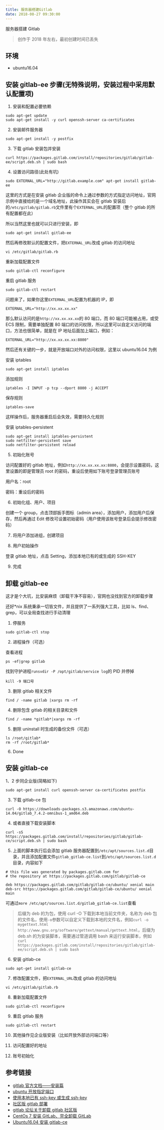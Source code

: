 ```yaml
---
title: 服务器搭建Gitlab
date: 2018-08-27 09:30:00
---
```


服务器搭建 Gitlab

<!--more-->

> 创作于 2018 年左右，最初创建时间已丢失

## 环境

- ubuntu16.04

## 安装 gitlab-ee 步骤(无特殊说明，安装过程中采用默认配置项)

1. 安装和配置必要依赖

```
sudo apt-get update
sudo apt-get install -y curl openssh-server ca-certificates
```

2. 安装邮件服务器

```
sudo apt-get install -y postfix
```

3. 下载 gitlab 安装包并安装

```
curl https://packages.gitlab.com/install/repositories/gitlab/gitlab-ee/script.deb.sh | sudo bash
```

4. 设置访问路径(此处有坑)

```
sudo EXTERNAL_URL="http://gitlab.example.com" apt-get install gitlab-ee
```

这里的方式是在安装 gitlab 企业版的命令上通过参数的方式指定访问地址，官网示例中直接给的是一个域名地址，此操作其实会在 gitlab 安装后的`/etc/gitlab/gitlab.rb`文件里有个`EXTERNAL_URL`的配置项（整个 gitlab 的所有配置都在此）

所以当然这里也就可以只进行安装，即

```
sudo apt-get install gitlab-ee
```

然后再修改默认的配置文件，把`EXTERNAL_URL`改成 gitlab 的访问地址

```
vi /etc/gitlab/gitlab.rb
```

重新加载配置文件

```
sudo gitlab-ctl reconfigure
```

重启 gitlab 服务

```
sudo gitlab-ctl restart
```

问题来了，如果你这里`EXTERNAL_URL`配置为机器的 IP，即

```
EXTERNAL_URL="http://xx.xx.xx.xx"
```

那么默认访问的是`http://xx.xx.xx.xx`的 80 端口，而 80 端口可能被占用，或受 ECS 限制，需要单独配置 80 端口的访问权限，所以这里可以自定义访问的端口，方法也很简单，就是在 IP 地址后面加上端口，例如：

```
EXTERNAL_URL="http://xx.xx.xx.xx:8800"
```

然后还有关键的一步，就是开放端口对外的访问权限，这里以 ubuntu16.04 为例

安装 iptables

```
sudo apt-get install iptables
```

添加规则

```
iptables -I INPUT -p tcp --dport 8800 -j ACCEPT
```

保存规则

```
iptables-save
```

这样操作后，服务器重启后会失效，需要持久化规则

安装 iptables-persistent

```
sudo apt-get install iptables-persistent
sudo netfilter-persistent save
sudo netfilter-persistent reload
```

5. 初始化账号

访问配置好的 gitlab 地址，例如`http://xx.xx.xx.xx:8800`，会提示设置密码，这里设置的即是管理员 root 的密码，重设后使用如下账号登录管理员账号

用户名：root

密码：重设后的密码

6. 初始化组、用户、项目

创建一个 group，点击顶部扳手图标（admin area），添加用户，添加用户后保存，然后再通过 Edit 修改可设置初始密码（用户使用该账号登录后会提示修改密码）

7. 将用户添加进组，创建项目

8. 用户初始操作

登录 gitlab 地址，点击 Setting，添加本地已有的或生成的 SSH-KEY

9. 完成

## 卸载 gitlab-ee

这才是个大坑，比安装麻烦（卸载干净不容易），官网也没找到官方的卸载步骤

还好\*nix 系统秉承一切皆文件，并且提供了一系列强大工具，比如 ls、find、grep，可以全局查找进行手动清理

1. 停服务

```
sudo gitlab-ctl stop
```

2. 进程操作（可选）

查看进程

```
ps -ef|grep gitlab
```

找到守护进程`runsvdir -P /opt/gitlab/service log`的 PID 并停掉

```
kill -9 端口号
```

3. 删除 gitlab 相关文件

```
find / -name gitlab |xargs rm -rf
```

4. 删除包含 gitlab 的相关目录和文件

```
find / -name *gitlab*|xargs rm -rf
```

5. 删除 uninstall 时生成的备份文件（可选）

```
ls /root/gitlab*
rm -rf /root/gitlab*
```

6. Done

## 安装 gitlab-ce

1、2 步同企业版(简略如下)

```
sudo apt-get install curl openssh-server ca-certificates postfix
```

3. 下载 gitlab-ce 包

```
curl -O https://downloads-packages.s3.amazonaws.com/ubuntu-14.04/gitlab_7.4.2-omnibus-1_amd64.deb
```

4. 或者直接下载安装脚本

```
curl -sS https://packages.gitlab.com/install/repositories/gitlab/gitlab-ce/script.deb.sh | sudo bash
```

5. 上面的脚本执行后会添加 gitlab 服务器配置到`/etc/apt/sources.list.d`目录，并且添加配置文件`gitlab_gitlab-ce.list`到`/etc/apt/sources.list.d`目录，内容如下

```
# this file was generated by packages.gitlab.com for
# the repository at https://packages.gitlab.com/gitlab/gitlab-ce

deb https://packages.gitlab.com/gitlab/gitlab-ce/ubuntu/ xenial main
deb-src https://packages.gitlab.com/gitlab/gitlab-ce/ubuntu/ xenial main
```

可通过`more /etc/apt/sources.list.d/gitlab_gitlab-ce.list`查看

> 后缀为 deb 的为包，使用 curl -O 下载到本地当前文件夹，名称为 deb 包的文件名，使用`-o`参数可以自定义下载到本地的文件名，例如`curl -o mygettext.html http://www.gnu.org/software/gettext/manual/gettext.html`，后缀为 deb.sh 的为安装脚本，需要通过管道调用 bash 来运行安装脚本，例如`curl https://packages.gitlab.com/install/repositories/gitlab/gitlab-ee/script.deb.sh | sudo bash`

6. 安装 gitlab-ce

```
sudo apt-get install gitlab-ce
```

7. 修改配置文件，把`EXTERNAL_URL`改成 gitlab 的访问地址

```
vi /etc/gitlab/gitlab.rb
```

8. 重新加载配置文件

```
sudo gitlab-ctl reconfigure
```

9. 重启 gitlab 服务

```
sudo gitlab-ctl restart
```

10. 其他操作见企业版安装（比如开放外部访问端口等）

11. 访问配置好的地址

12. 账号初始化

## 参考链接

- [gitlab 官方文档——安装篇](https://about.gitlab.com/installation/#ubuntu)
- [ubuntu 开放指定端口](https://www.jianshu.com/p/2ec5d16db02b)
- [使用本地已有 ssh-key 或生成 ssh-key](https://docs.joyent.com/public-cloud/getting-started/ssh-keys/generating-an-ssh-key-manually/manually-generating-your-ssh-key-in-mac-os-x)
- [社区版 gitlab 部署](https://www.cnblogs.com/restran/p/4063880.html)
- [gitlab 论坛关于卸载 gitlab 社区版](https://forum.gitlab.com/t/complete-uninstall-gitlab-ce-from-ubuntu-14/6232/2)
- [CentOs 7 安装 GitLab、完全卸载 GitLab](https://blog.csdn.net/huhuhuemail/article/details/80519433)
- [Ubuntu16.04 安装 gitlab-ce](https://beginor.github.io/2016/05/07/gitlab-ce-installation-record.html)
